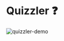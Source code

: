 # Quizzler ❓

![quizzler-demo](https://user-images.githubusercontent.com/114923847/219403908-73fa4909-8702-451e-8031-baf151b54a1b.gif)
